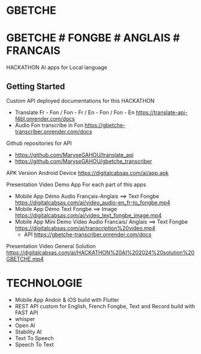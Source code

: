 # GBETCHE
# GBETCHE # FONGBE # ANGLAIS # FRANCAIS


HACKATHON AI  apps for Local language

## Getting Started
Custom API deployed documentations for this HACKATHON
- Translate Fr - Fon / Fon - Fr / En - Fon / Fon - En
  https://translate-api-f4bl.onrender.com/docs
- Audio Fon transcribe in Fon
  https://gbetche-transcriber.onrender.com/docs

Github repositories for API
- https://github.com/MaryseGAHOU/translate_api
- https://github.com/MaryseGAHOU/gbetche_transcriber

APK Version Android Device
https://digitalcabsas.com/ai/app.apk

Presentation Video Demo App For each part of this apps
- Mobile App Démo Audio Français-Anglais ==> Text Fongbe https://digitalcabsas.com/ai/video_audio-en_fr-to_fongbe.mp4
- Mobile App  Démo Text Fongbe ==> Image https://digitalcabsas.com/ai/video_text_fongbe_image.mp4
- Mobile App Mini Demo Video Audio Francais/ Anglais ==> Text Fongbe  https://digitalcabsas.com/ai/transcription%20video.mp4
  - API https://gbetche-transcriber.onrender.com/docs 

Presentation Video General Solution 
https://digitalcabsas.com/ai/HACKATHON%20AI%202024%20solution%20GBETCHE.mp4


# TECHNOLOGIE 
- Mobile App Andoir & iOS build with Flutter 
- REST API custom for English, French Fongbe, Text and Record build with FAST API
- whisper
- Open AI 
- Stability AI
- Text To Speech
- Speech To Text
